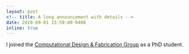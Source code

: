 ```yaml
---
layout: post
<!-- title: A long announcement with details -->
date: 2020-09-01 15:59:00-0400
inline: true
---
```


I joined the [Computational Design & Fabrication Group](https://cdfg.csail.mit.edu/) as a PhD student.
